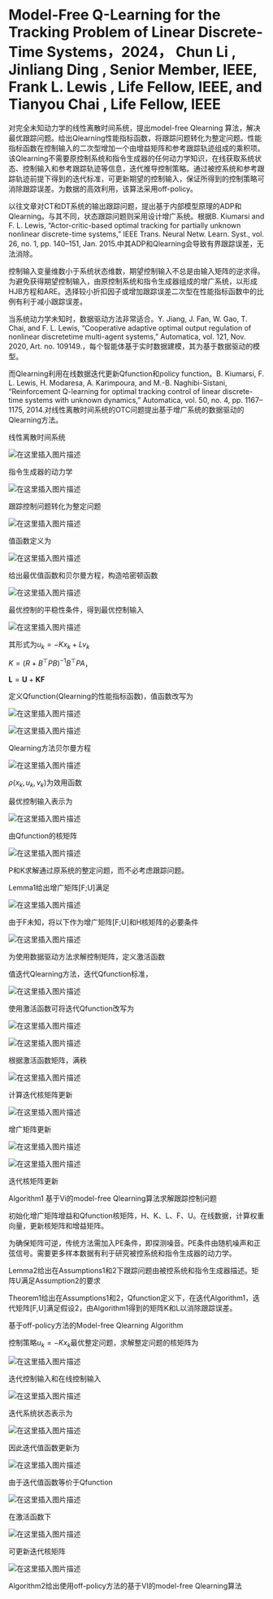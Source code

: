 

# Model-Free Q-Learning for the Tracking Problem of Linear Discrete-Time Systems，2024， Chun Li , Jinliang Ding , Senior Member, IEEE, Frank L. Lewis , Life Fellow, IEEE, and Tianyou Chai , Life Fellow, IEEE

对完全未知动力学的线性离散时间系统，提出model-free Qlearning 算法，解决最优跟踪问题。给出Qlearning性能指标函数，将跟踪问题转化为整定问题。性能指标函数在控制输入的二次型增加一个由增益矩阵和参考跟踪轨迹组成的乘积项。该Qlearning不需要原控制系统和指令生成器的任何动力学知识，在线获取系统状态、控制输入和参考跟踪轨迹等信息，迭代推导控制策略。通过被控系统和参考跟踪轨迹前提下得到的迭代标准，可更新期望的控制输入，保证所得到的控制策略可消除跟踪误差。为数据的高效利用，该算法采用off-policy。

以往文章对CT和DT系统的输出跟踪问题，提出基于内部模型原理的ADP和Qlearning。与其不同，状态跟踪问题则采用设计增广系统。根据B. Kiumarsi and F. L. Lewis, “Actor-critic-based optimal tracking for partially unknown nonlinear discrete-time systems,” IEEE Trans. Neural Netw. Learn. Syst., vol. 26, no. 1, pp. 140–151, Jan. 2015.中其ADP和Qlearning会导致有界跟踪误差，无法消除。

控制输入变量维数小于系统状态维数，期望控制输入不总是由输入矩阵的逆求得。为避免获得期望控制输入，由原控制系统和指令生成器组成的增广系统，以形成HJB方程和ARE。选择较小折扣因子或增加跟踪误差二次型在性能指标函数中的比例有利于减小跟踪误差。

当系统动力学未知时，数据驱动方法非常适合。Y. Jiang, J. Fan, W. Gao, T. Chai, and F. L. Lewis, “Cooperative adaptive optimal output regulation of nonlinear discretetime multi-agent systems,” Automatica, vol. 121, Nov. 2020, Art. no. 109149.，每个智能体基于实时数据建模，其为基于数据驱动的模型。

而Qlearning利用在线数据迭代更新Qfunction和policy function。B. Kiumarsi, F. L. Lewis, H. Modaresa, A. Karimpoura, and M.-B. Naghibi-Sistani, “Reinforcement Q-learning for optimal tracking control of linear discrete-time systems with unknown dynamics,” Automatica, vol. 50, no. 4, pp. 1167–1175, 2014.对线性离散时间系统的OTC问题提出基于增广系统的数据驱动的Qlearning方法。

线性离散时间系统

![在这里插入图片描述](https://img-blog.csdnimg.cn/direct/6042c854bf0e4879b065c7bd89c68bed.png)

指令生成器的动力学

![在这里插入图片描述](https://img-blog.csdnimg.cn/direct/11ccfd238932403bb8c2da20eed752ea.png)

跟踪控制问题转化为整定问题

![在这里插入图片描述](https://img-blog.csdnimg.cn/direct/e9eb4d9a0e8246a39d4cdda9b3b238d7.png)

值函数定义为

![在这里插入图片描述](https://img-blog.csdnimg.cn/direct/982baf656fb84b33bd04b01f022165d2.png)

给出最优值函数和贝尔曼方程，构造哈密顿函数

![在这里插入图片描述](https://img-blog.csdnimg.cn/direct/34ec70a860744dd1ba70051402dbebf7.png)

最优控制的平稳性条件，得到最优控制输入

![在这里插入图片描述](https://img-blog.csdnimg.cn/direct/bb4d3411d1e2477ca003837f2c9c7470.png)

其形式为$u_k=-Kx_k+Lv_k$

$K=(R+B^\top PB)^{-1}B^\top PA$，

$\boldsymbol{L}=\boldsymbol{U}+\boldsymbol{K}\boldsymbol{F}$

定义Qfunction(Qlearning的性能指标函数)，值函数改写为

![在这里插入图片描述](https://img-blog.csdnimg.cn/direct/9a4c357f0871418d88ef8fc74b652e79.png)

![在这里插入图片描述](https://img-blog.csdnimg.cn/direct/aebf1dba682c4a168a3445adead444ef.png)

Qlearning方法贝尔曼方程

![在这里插入图片描述](https://img-blog.csdnimg.cn/direct/98af9961368543de916124a18a5da4f1.png)

$\rho\left(x_k,u_k,v_k\right)$为效用函数

最优控制输入表示为

![在这里插入图片描述](https://img-blog.csdnimg.cn/direct/2cdfff45764446169676e6e17b0c0b98.png)

由Qfunction的核矩阵

![在这里插入图片描述](https://img-blog.csdnimg.cn/direct/7771d229fc6d450d99c000ace03fe54d.png)

P和K求解通过原系统的整定问题，而不必考虑跟踪问题。

Lemma1给出增广矩阵[F;U]满足

![在这里插入图片描述](https://img-blog.csdnimg.cn/direct/db66834c4efe4b3f8cc0732f20505c90.png)

由于F未知，将以下作为增广矩阵[F;U]和H核矩阵的必要条件

![在这里插入图片描述](https://img-blog.csdnimg.cn/direct/992e516adc28414e89786840b8f4e154.png)

为使用数据驱动方法求解控制矩阵，定义激活函数

值迭代Qlearning方法，迭代Qfunction标准，

![在这里插入图片描述](https://img-blog.csdnimg.cn/direct/c11d297b5ed045e2bf925f7af9b68234.png)

使用激活函数可将迭代Qfunction改写为

![在这里插入图片描述](https://img-blog.csdnimg.cn/direct/a2c2ed9b11244717a2931e596bd60301.png)

![在这里插入图片描述](https://img-blog.csdnimg.cn/direct/2122981081744f609a00cef9ee56d2c6.png)

根据激活函数矩阵，满秩

![在这里插入图片描述](https://img-blog.csdnimg.cn/direct/e38399d8291f4e2e9c592418085d0445.png)

计算迭代核矩阵更新

![在这里插入图片描述](https://img-blog.csdnimg.cn/direct/849db28e74174027a0574ba8b41039c3.png)

增广矩阵更新

![在这里插入图片描述](https://img-blog.csdnimg.cn/direct/f5fd859fcd3c4ba68abbb290ca98ee3f.png)

![在这里插入图片描述](https://img-blog.csdnimg.cn/direct/da79f9bd8e764e77ab578820df2d54b3.png)

迭代核矩阵更新

Algorithm1 基于Vi的model-free Qlearning算法求解跟踪控制问题

初始化增广矩阵增益和Qfunction核矩阵，H、K、L、F、U。在线数据，计算权重向量，更新核矩阵和增益矩阵。

为确保矩阵可逆，传统方法需加入PE条件，即探测噪音。PE条件由随机噪声和正弦信号。需要更多样本数据有利于研究被控系统和指令生成器的动力学。

Lemma2给出在Assumptions1和2下跟踪问题由被控系统和指令生成器描述。矩阵U满足Assumption2的要求

Theorem1给出在Assumptions1和2，Qfunction定义下，在迭代Algorithm1，迭代矩阵[F,U]满足假设2，由Algorithm1得到的矩阵K和L以消除跟踪误差。

基于off-policy方法的Model-free Qlearning Algorithm 

控制策略$u_k=-Kx_k$最优整定问题，求解整定问题的核矩阵为

![在这里插入图片描述](https://img-blog.csdnimg.cn/direct/65359807ccab4f10b36ebd5def2f8a88.png)

迭代控制输入和在线控制输入

![在这里插入图片描述](https://img-blog.csdnimg.cn/direct/9e7b69e360ca49e09804744e0adb1976.png)

迭代系统状态表示为

![在这里插入图片描述](https://img-blog.csdnimg.cn/direct/334e5f30ce9c4259b9014a96ccd3ee76.png)

因此迭代值函数更新为

![在这里插入图片描述](https://img-blog.csdnimg.cn/direct/982e2c0a3823410e9f51e4932c391ceb.png)

由于迭代值函数等价于Qfunction

![在这里插入图片描述](https://img-blog.csdnimg.cn/direct/6d7be1ee4e2a48a89c016bb943a45ed7.png)

在激活函数下

![在这里插入图片描述](https://img-blog.csdnimg.cn/direct/f10b1b4b66744d25b49e32b0eff86ffc.png)

可更新迭代核矩阵

![在这里插入图片描述](https://img-blog.csdnimg.cn/direct/347a6a5032174529a6e625ddab8f812c.png)

Algorithm2给出使用off-policy方法的基于VI的model-free Qlearning算法

